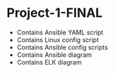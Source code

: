 # Project-1-FINAL

- Contains Ansible YAML script
- Contains Linux config script
- Contains Ansible config scripts
- Contains Ansible diagram
- Contains ELK diagram
